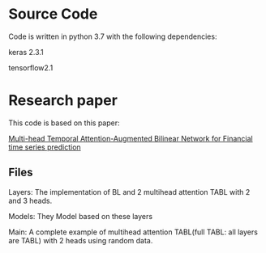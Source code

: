 # Source Code
Code is written in python 3.7 with the following dependencies:

keras 2.3.1

tensorflow2.1
# Research paper
This code is based on this paper:

[Multi-head Temporal Attention-Augmented Bilinear Network for Financial time series prediction](https://arxiv.org/abs/2201.05459)


## Files
Layers: The implementation of BL and 2 multihead attention TABL with 2 and 3 heads.

Models: They Model based on these layers

Main: A complete example of multihead attention TABL(full TABL: all layers are TABL) with 2 heads using random data.
